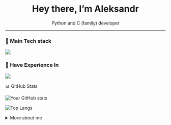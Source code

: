 <h1 align="center">Hey there, I’m Aleksandr</h1>

<p align="center">
  Python and C (family) developer
</p>

---

### 🔧 Main Tech stack
<p align="left">
  <img src="https://skillicons.dev/icons?i=py,cpp,haskell" />
</p>

### 🔧 Have Experience In
<p align="left">
  <img src="https://skillicons.dev/icons?i=dart,flutter,cs,java,latex,docker" />
</p>

<!--
### 📌 Pinned Repos
<p align="left">
  <a href="https://github.com/BearAx/SSAD_2025"><img align="center" src="https://github-readme-stats.vercel.app/api/pin/?username=BearAx&repo=SSAD_2025&theme=black" /></a>
  <a href="https://github.com/BearAx/TCS_2025"><img align="center" src="https://github-readme-stats.vercel.app/api/pin/?username=BearAx&repo=TCS_2025&theme=black" /></a>
</p>
-->

 📊 GitHub Stats

![Your GitHub stats](https://github-readme-stats.vercel.app/api?username=BearAx&show_icons=true&theme=tokyonight)

![Top Langs](https://github-readme-stats.vercel.app/api/top-langs/?username=BearAx&layout=compact&theme=tokyonight)

<!--
![GitHub Streak](https://streak-stats.demolab.com?user=BearAx&theme=tokyonight&hide_border=true)
-->

<details>
  <summary>More about me</summary>

  - 🗓 Experience:
  - 📬 How to reach me: klorik900@gmail.com  
  &nbsp;&nbsp;&nbsp;&nbsp;&nbsp;&nbsp;&nbsp;&nbsp;&nbsp;&nbsp;&nbsp;&nbsp;&nbsp;&nbsp;&nbsp;&nbsp;&nbsp;&nbsp;&nbsp;&nbsp;&nbsp;&nbsp;&nbsp;&nbsp;&nbsp;&nbsp;&nbsp;&nbsp;&nbsp;&nbsp;&nbsp;&nbsp;&nbsp;&nbsp;&nbsp;https://t.me/Bear_ax878
  <!-- - 📝 Latest blog: <blog URL> -->
</details>

